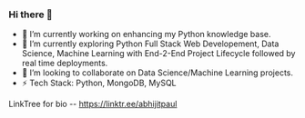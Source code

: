 ### Hi there 👋

- 🔭 I’m currently working on enhancing my Python knowledge base.
- 🌱 I’m currently exploring Python Full Stack Web Developement, Data Science, Machine Learning with End-2-End Project Lifecycle followed by real time deployments.
- 👯 I’m looking to collaborate on Data Science/Machine Learning projects.
- ⚡ Tech Stack: Python, MongoDB, MySQL 

LinkTree for bio -- https://linktr.ee/abhijitpaul


<!--
**abhijitpaul0212/abhijitpaul0212** is a ✨ _special_ ✨ repository because its `README.md` (this file) appears on your GitHub profile.

Here are some ideas to get you started:

- 🔭 I’m currently working on ...
- 🌱 I’m currently learning ...
- 👯 I’m looking to collaborate on ...
- 🤔 I’m looking for help with ...
- 💬 Ask me about ...
- 📫 How to reach me: ...
- 😄 Pronouns: ...
- ⚡ Fun fact: ...
-->
